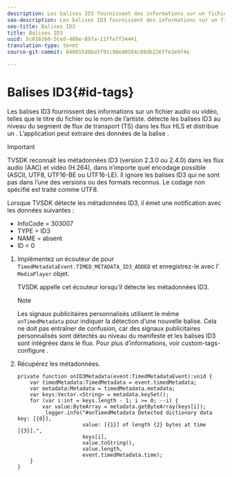 ```yaml
---
description: Les balises ID3 fournissent des informations sur un fichier audio ou vidéo, telles que le titre du fichier ou le nom de l’artiste. détecte les balises ID3 au niveau du segment de flux de transport (TS) dans les flux HLS et distribue un . L’application peut extraire des données de la balise .
seo-description: Les balises ID3 fournissent des informations sur un fichier audio ou vidéo, telles que le titre du fichier ou le nom de l’artiste. détecte les balises ID3 au niveau du segment de flux de transport (TS) dans les flux HLS et distribue un . L’application peut extraire des données de la balise .
seo-title: Balises ID3
title: Balises ID3
uuid: 5c016260-5ced-480e-897a-11ffe7f34441
translation-type: tm+mt
source-git-commit: 040655d8ba5f91c98ed0584c08db226ffe1e0f4e

---
```



# Balises ID3{#id-tags}

Les balises ID3 fournissent des informations sur un fichier audio ou vidéo, telles que le titre du fichier ou le nom de l’artiste. détecte les balises ID3 au niveau du segment de flux de transport (TS) dans les flux HLS et distribue un . L’application peut extraire des données de la balise .

>[!IMPORTANT]
>
>TVSDK reconnaît les métadonnées ID3 (version 2.3.0 ou 2.4.0) dans les flux audio (AAC) et vidéo (H.264), dans n’importe quel encodage possible (ASCII, UTF8, UTF16-BE ou UTF16-LE). Il ignore les balises ID3 qui ne sont pas dans l’une des versions ou des formats reconnus. Le codage non spécifié est traité comme UTF8.

Lorsque TVSDK détecte les métadonnées ID3, il émet une notification avec les données suivantes :

* InfoCode = 303007
* TYPE = ID3
* NAME = absent
* ID = 0

1. Implémentez un écouteur de  pour `TimedMetadataEvent.TIMED_METADATA_ID3_ADDED` et enregistrez-le avec l’ `MediaPlayer` objet.

   TVSDK appelle cet écouteur lorsqu’il détecte les métadonnées ID3.

   >[!NOTE]
   >
   >Les signaux publicitaires personnalisés utilisent le même `onTimedMetadata` pour indiquer la détection d’une nouvelle balise. Cela ne doit pas entraîner de confusion, car des signaux publicitaires personnalisés sont détectés au niveau du manifeste et les balises ID3 sont intégrées dans le flux. Pour plus d’informations, voir custom-tags-configure .

1. Récupérez les métadonnées.

   ```
   private function onID3Metadata(event:TimedMetadataEvent):void { 
       var timedMetadata:TimedMetadata = event.timedMetadata; 
       var metadata:Metadata = timedMetadata.metadata; 
       var keys:Vector.<String> = metadata.keySet(); 
       for (var i:int = keys.length - 1; i >= 0; --i) { 
           var value:ByteArray = metadata.getByteArray(keys[i]); 
           _logger.info("#onTimedMetadata Detected dictionary data key: [{0}],  
                        value: [{1}] of length {2} bytes at time [{3}].",  
                        keys[i],  
                        value.toString(),  
                        value.length,  
                        event.timedMetadata.time); 
       } 
   } 
   ```

